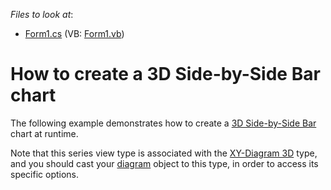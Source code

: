 <!-- default file list -->
*Files to look at*:

* [Form1.cs](./CS/Series_3DBarChart/Form1.cs) (VB: [Form1.vb](./VB/Series_3DBarChart/Form1.vb))
<!-- default file list end -->
# How to create a 3D Side-by-Side Bar chart


<p>The following example demonstrates how to create a <a href="https://documentation.devexpress.com/#WindowsForms/CustomDocument3421">3D Side-by-Side Bar</a> chart at runtime.</p>
<p>Note that this series view type is associated with the <a href="https://documentation.devexpress.com/#CoreLibraries/clsDevExpressXtraChartsXYDiagram3Dtopic">XY-Diagram 3D</a> type, and you should cast your <a href="http://devexpress.com/Help/Content.aspx?help=XtraCharts&document=CustomDocument6017.htm">diagram</a> object to this type, in order to access its specific options.</p>

<br/>


